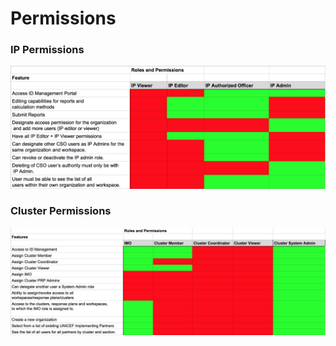 # Permissions

### IP Permissions 

![IP Permissions](../.gitbook/assets/screen-shot-2018-07-06-at-4.20.09-pm.png)

###  Cluster Permissions

![Cluster Permissions](../.gitbook/assets/screen-shot-2018-07-06-at-4.20.37-pm.png)







